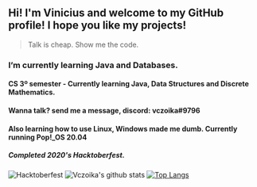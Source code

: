## Hi! I'm Vinicius and welcome to my GitHub profile! I hope you like my projects!
> Talk is cheap. Show me the code.

### I’m currently learning Java and Databases.
#### CS 3º semester - Currently learning Java, Data Structures and Discrete Mathematics.
#### Wanna talk? send me a message, discord: vczoika#9796
#### Also learning how to use Linux, Windows made me dumb. Currently running Pop!_OS 20.04  
##### Completed 2020's Hacktoberfest.  

![Hacktoberfest](https://cdn.discordapp.com/attachments/594033079123705866/767579090055462922/unknown.png)
![Vczoika's github stats](https://github-readme-stats.vercel.app/api?username=vczoika&show_icons=false)
[![Top Langs](https://github-readme-stats.vercel.app/api/top-langs/?username=vczoika&layout=compact)](https://github.com/vczoika/github-readme-stats)



